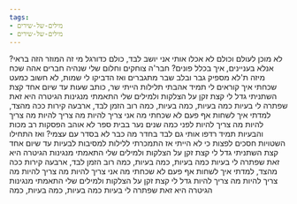 ```yaml
---
tags:
- מילים-של-שירים
- מילים-של-שירים
---
```



לא מוכן לעולם וכולם לא אכלו אותי
אני יושב לבד, כולם כדורגל
מי זה המוזר הזה בראי?
אנלא בעניינים, איך בכלל פונים?
חבר'ה צוחקים וחלום שלי שנהיה חברים
אהה שכח מיזה ת'לא מספיק גבר
ובלב שבר מתגברים
ואז הדביקו לי שמות, לא חשוב
כמעט שכחתי איך קוראים לי
תמיד אהבתי תלילות
הייתי שר, כותב שעות
עד שיום אחד קצת השתניתי
גדל לי קצת זקן על הצלקות
ולמילים שלי התאמתי מנגינות
הגיטרה היא זאת שפתרה לי בעיות
כמה בעיות, כמה בעיות, כמה
רוב הזמן לבד, ארבעה קירות
ככה מהצד, למדתי איך לשחות
אף פעם לא שכחתי מה אני צריך להיות
מה צריך להיות
מה צריך להיות
מה צריך להיות
לפני כמה שנים נער בבית ספר
לא אוהב הפסקות רב מכות והבעיות
תמיד רדפו אותי גם לבד בחדר
מה כבר לא בסדר עם עצמי?
ואז התחילו השטויות חסכים
לפצות כי לא הייתי
אז התמכרתי ללילות למסיבות לבעיות
עד שיום אחד קצת השתניתי
גדל לי קצת זקן על הצלקות
ולמילים שלי התאמתי מנגינות
הגיטרה היא זאת שפתרה לי בעיות
כמה בעיות, כמה בעיות, כמה
רוב הזמן לבד, ארבעה קירות
ככה מהצד, למדתי איך לשחות
אף פעם לא שכחתי מה אני צריך להיות
מה צריך להיות
מה צריך להיות
מה צריך להיות
גדל לי קצת זקן על הצלקות
ולמילים שלי התאמתי מנגינות
הגיטרה היא זאת שפתרה לי בעיות
כמה בעיות, כמה בעיות, כמה
